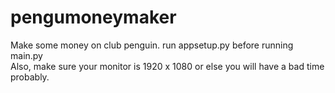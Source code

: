 # pengumoneymaker
Make some money on club penguin.
run appsetup.py before running main.py \
Also, make sure your monitor is 1920 x 1080 or else you will have a bad time probably.
